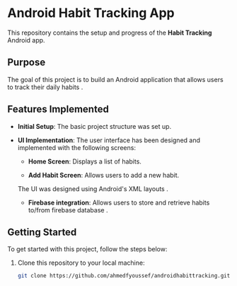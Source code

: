 # Android Habit Tracking App

This repository contains the setup and progress of the **Habit Tracking** Android app.

## Purpose

The goal of this project is to build an Android application that allows users to track their daily habits .

## Features Implemented

- **Initial Setup**: The basic project structure was set up.
- **UI Implementation**: The user interface has been designed and implemented with the following screens:
  - **Home Screen**: Displays a list of habits.

  - **Add Habit Screen**: Allows users to add a new habit.

  The UI was designed using Android's XML layouts .

  - **Firebase integration**: Allows users to store and retrieve habits to/from firebase database .


## Getting Started

To get started with this project, follow the steps below:

1. Clone this repository to your local machine:
   ```bash
   git clone https://github.com/ahmedfyoussef/androidhabittracking.git
